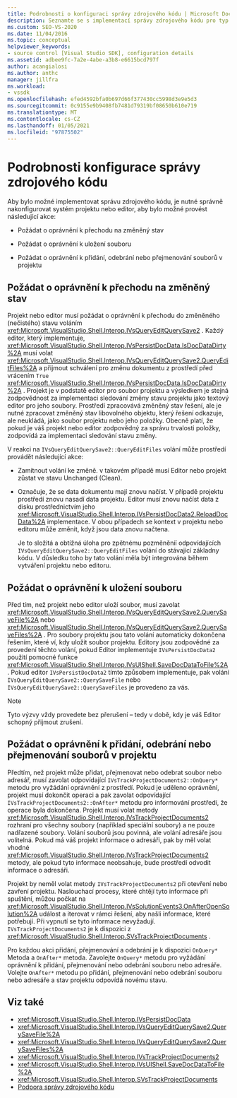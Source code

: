 ```yaml
---
title: Podrobnosti o konfiguraci správy zdrojového kódu | Microsoft Docs
description: Seznamte se s implementací správy zdrojového kódu pro typ projektu v aplikaci Visual Studio, který zahrnuje konfiguraci systému projektu nebo editoru pro vyžádání oprávnění.
ms.custom: SEO-VS-2020
ms.date: 11/04/2016
ms.topic: conceptual
helpviewer_keywords:
- source control [Visual Studio SDK], configuration details
ms.assetid: adbee9fc-7a2e-4abe-a3b8-e6615bcd797f
author: acangialosi
ms.author: anthc
manager: jillfra
ms.workload:
- vssdk
ms.openlocfilehash: efed4592bfa0b697d66f377430cc5998d3e9e5d3
ms.sourcegitcommit: 0c9155e9b9408fb7481d79319bf08650b610e719
ms.translationtype: MT
ms.contentlocale: cs-CZ
ms.lasthandoff: 01/05/2021
ms.locfileid: "97875502"
---
```

# <a name="source-control-configuration-details"></a>Podrobnosti konfigurace správy zdrojového kódu
Aby bylo možné implementovat správu zdrojového kódu, je nutné správně nakonfigurovat systém projektu nebo editor, aby bylo možné provést následující akce:

- Požádat o oprávnění k přechodu na změněný stav

- Požádat o oprávnění k uložení souboru

- Požádat o oprávnění k přidání, odebrání nebo přejmenování souborů v projektu

## <a name="request-permission-to-transition-to-changed-state"></a>Požádat o oprávnění k přechodu na změněný stav
 Projekt nebo editor musí požádat o oprávnění k přechodu do změněného (nečistého) stavu voláním <xref:Microsoft.VisualStudio.Shell.Interop.IVsQueryEditQuerySave2> . Každý editor, který implementuje, <xref:Microsoft.VisualStudio.Shell.Interop.IVsPersistDocData.IsDocDataDirty%2A> musí volat <xref:Microsoft.VisualStudio.Shell.Interop.IVsQueryEditQuerySave2.QueryEditFiles%2A> a přijmout schválení pro změnu dokumentu z prostředí před vrácením `True` <xref:Microsoft.VisualStudio.Shell.Interop.IVsPersistDocData.IsDocDataDirty%2A> . Projekt je v podstatě editor pro soubor projektu a výsledkem je stejná zodpovědnost za implementaci sledování změny stavu projektu jako textový editor pro jeho soubory. Prostředí zpracovává změněný stav řešení, ale je nutné zpracovat změněný stav libovolného objektu, který řešení odkazuje, ale neukládá, jako soubor projektu nebo jeho položky. Obecně platí, že pokud je váš projekt nebo editor zodpovědný za správu trvalosti položky, zodpovídá za implementaci sledování stavu změny.

 V reakci na `IVsQueryEditQuerySave2::QueryEditFiles` volání může prostředí provádět následující akce:

- Zamítnout volání ke změně. v takovém případě musí Editor nebo projekt zůstat ve stavu Unchanged (Clean).

- Označuje, že se data dokumentu mají znovu načíst. V případě projektu prostředí znovu nasadí data projektu. Editor musí znovu načíst data z disku prostřednictvím jeho <xref:Microsoft.VisualStudio.Shell.Interop.IVsPersistDocData2.ReloadDocData%2A> implementace. V obou případech se kontext v projektu nebo editoru může změnit, když jsou data znovu načtena.

  Je to složitá a obtížná úloha pro zpětnému pozměněníí odpovídajících `IVsQueryEditQuerySave2::QueryEditFiles` volání do stávající základny kódu. V důsledku toho by tato volání měla být integrována během vytváření projektu nebo editoru.

## <a name="request-permission-to-save-a-file"></a>Požádat o oprávnění k uložení souboru
 Před tím, než projekt nebo editor uloží soubor, musí zavolat <xref:Microsoft.VisualStudio.Shell.Interop.IVsQueryEditQuerySave2.QuerySaveFile%2A> nebo <xref:Microsoft.VisualStudio.Shell.Interop.IVsQueryEditQuerySave2.QuerySaveFiles%2A> . Pro soubory projektu jsou tato volání automaticky dokončena řešením, které ví, kdy uložit soubor projektu. Editory jsou zodpovědné za provedení těchto volání, pokud Editor implementuje `IVsPersistDocData2` použití pomocné funkce <xref:Microsoft.VisualStudio.Shell.Interop.IVsUIShell.SaveDocDataToFile%2A> . Pokud editor `IVsPersistDocData2` tímto způsobem implementuje, pak volání `IVsQueryEditQuerySave2::QuerySaveFile` nebo `IVsQueryEditQuerySave2::QuerySaveFiles` je provedeno za vás.

> [!NOTE]
> Tyto výzvy vždy provedete bez přerušení – tedy v době, kdy je váš Editor schopný přijmout zrušení.

## <a name="request-permission-to-add-remove-or-rename-files-in-the-project"></a>Požádat o oprávnění k přidání, odebrání nebo přejmenování souborů v projektu
 Předtím, než projekt může přidat, přejmenovat nebo odebrat soubor nebo adresář, musí zavolat odpovídající `IVsTrackProjectDocuments2::OnQuery*` metodu pro vyžádání oprávnění z prostředí. Pokud je uděleno oprávnění, projekt musí dokončit operaci a pak zavolat odpovídající `IVsTrackProjectDocuments2::OnAfter*` metodu pro informování prostředí, že operace byla dokončena. Projekt musí volat metody <xref:Microsoft.VisualStudio.Shell.Interop.IVsTrackProjectDocuments2> rozhraní pro všechny soubory (například speciální soubory) a ne pouze nadřazené soubory. Volání souborů jsou povinná, ale volání adresáře jsou volitelná. Pokud má váš projekt informace o adresáři, pak by měl volat vhodné <xref:Microsoft.VisualStudio.Shell.Interop.IVsTrackProjectDocuments2> metody, ale pokud tyto informace neobsahuje, bude prostředí odvodit informace o adresáři.

 Projekt by neměl volat metody `IVsTrackProjectDocuments2` při otevření nebo zavření projektu. Naslouchací procesy, které chtějí tyto informace při spuštění, můžou počkat na <xref:Microsoft.VisualStudio.Shell.Interop.IVsSolutionEvents3.OnAfterOpenSolution%2A> událost a iterovat v rámci řešení, aby našli informace, které potřebují. Při vypnutí se tyto informace nevyžadují. `IVsTrackProjectDocuments2` je k dispozici z <xref:Microsoft.VisualStudio.Shell.Interop.SVsTrackProjectDocuments> .

 Pro každou akci přidání, přejmenování a odebrání je k dispozici `OnQuery*` Metoda a `OnAfter*` metoda. Zavolejte `OnQuery*` metodu pro vyžádání oprávnění k přidání, přejmenování nebo odebrání souboru nebo adresáře. Volejte `OnAfter*` metodu po přidání, přejmenování nebo odebrání souboru nebo adresáře a stav projektu odpovídá novému stavu.

## <a name="see-also"></a>Viz také

- <xref:Microsoft.VisualStudio.Shell.Interop.IVsPersistDocData>
- <xref:Microsoft.VisualStudio.Shell.Interop.IVsQueryEditQuerySave2.QuerySaveFile%2A>
- <xref:Microsoft.VisualStudio.Shell.Interop.IVsQueryEditQuerySave2.QuerySaveFiles%2A>
- <xref:Microsoft.VisualStudio.Shell.Interop.IVsTrackProjectDocuments2>
- <xref:Microsoft.VisualStudio.Shell.Interop.IVsUIShell.SaveDocDataToFile%2A>
- <xref:Microsoft.VisualStudio.Shell.Interop.SVsTrackProjectDocuments>
- [Podpora správy zdrojového kódu](../../extensibility/internals/supporting-source-control.md)
